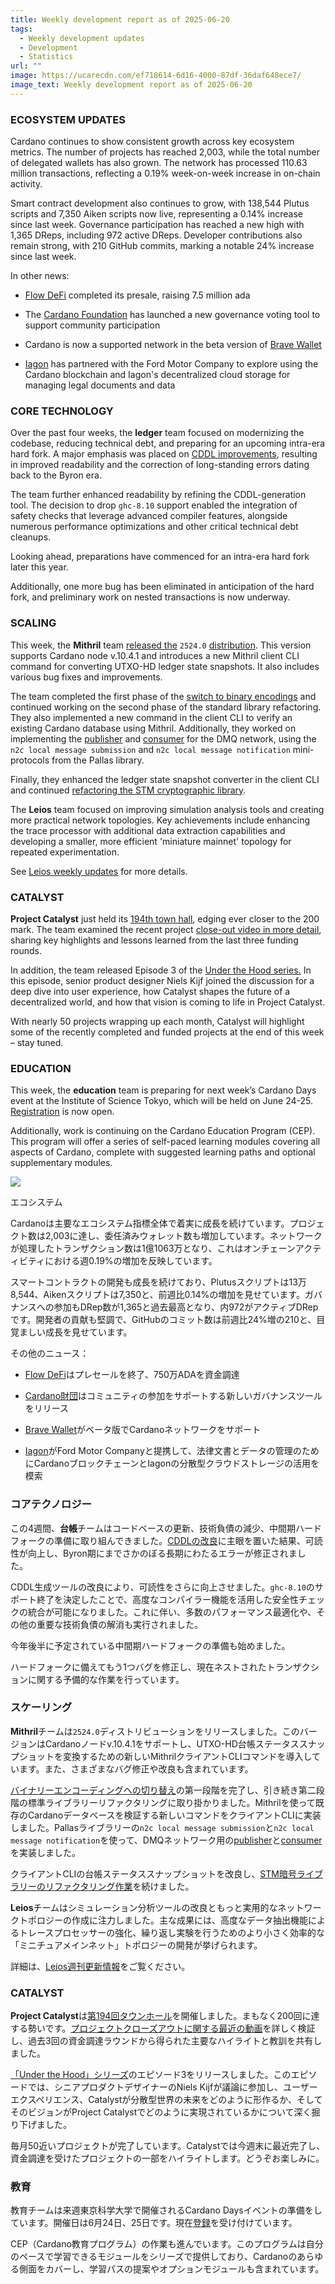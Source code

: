 ```yaml
---
title: Weekly development report as of 2025-06-20
tags:
  - Weekly development updates
  - Development
  - Statistics
url: ""
image: https://ucarecdn.com/ef718614-6d16-4000-87df-36daf648ece7/
image_text: Weekly development report as of 2025-06-20
---
```


### ECOSYSTEM UPDATES

Cardano continues to show consistent growth across key ecosystem metrics. The number of projects has reached 2,003, while the total number of delegated wallets has also grown. The network has processed 110.63 million transactions, reflecting a 0.19% week-on-week increase in on-chain activity.

Smart contract development also continues to grow, with 138,544 Plutus scripts and 7,350 Aiken scripts now live, representing a 0.14% increase since last week. Governance participation has reached a new high with 1,365 DReps, including 972 active DReps. Developer contributions also remain strong, with 210 GitHub commits, marking a notable 24% increase since last week.

In other news:

*   [Flow DeFi](https://x.com/flowdefi/status/1935701097353527405) completed its presale, raising 7.5 million ada
    
*   The [Cardano Foundation](https://x.com/Cardano_CF/status/1935316644051517530) has launched a new governance voting tool to support community participation
    
*   Cardano is now a supported network in the beta version of [Brave Wallet](https://x.com/StakeWithPride/status/1935719586202276249)
    
*   [Iagon](https://x.com/IagonOfficial/status/1935413139128074282) has partnered with the Ford Motor Company to explore using the Cardano blockchain and Iagon's decentralized cloud storage for managing legal documents and data
    

### CORE TECHNOLOGY

Over the past four weeks, the **ledger** team focused on modernizing the codebase, reducing technical debt, and preparing for an upcoming intra-era hard fork. A major emphasis was placed on [CDDL improvements](https://github.com/IntersectMBO/cardano-ledger/pull/4996), resulting in improved readability and the correction of long-standing errors dating back to the Byron era. 

The team further enhanced readability by refining the CDDL-generation tool. The decision to drop `ghc-8.10` support enabled the integration of safety checks that leverage advanced compiler features, alongside numerous performance optimizations and other critical technical debt cleanups.

Looking ahead, preparations have commenced for an intra-era hard fork later this year.

Additionally, one more bug has been eliminated in anticipation of the hard fork, and preliminary work on nested transactions is now underway.

### SCALING

This week, the **Mithril** team [released the](https://github.com/input-output-hk/mithril/releases/tag/2524.0) `2524.0` [distribution](https://github.com/input-output-hk/mithril/releases/tag/2524.0). This version supports Cardano node v.10.4.1 and introduces a new Mithril client CLI command for converting UTXO-HD ledger state snapshots. It also includes various bug fixes and improvements.

The team completed the first phase of the [switch to binary encodings](https://github.com/input-output-hk/mithril/issues/2536) and continued working on the second phase of the standard library refactoring. They also implemented a new command in the client CLI to verify an existing Cardano database using Mithril. Additionally, they worked on implementing the [publisher](https://github.com/input-output-hk/mithril/issues/2539) and [consumer](https://github.com/input-output-hk/mithril/issues/2540) for the DMQ network, using the `n2c local message submission` and `n2c local message notification` mini-protocols from the Pallas library.

Finally, they enhanced the ledger state snapshot converter in the client CLI and continued [refactoring the STM cryptographic library](https://github.com/input-output-hk/mithril/issues/2369).

The **Leios** team focused on improving simulation analysis tools and creating more practical network topologies. Key achievements include enhancing the trace processor with additional data extraction capabilities and developing a smaller, more efficient 'miniature mainnet' topology for repeated experimentation.

See [Leios weekly updates](https://leios.cardano-scaling.org/news/2025/06/10/weekly-progress-summary) for more details.

### CATALYST

**Project Catalyst** just held its [194th town hall](https://x.com/Catalyst_onX/status/1935383828845232539), edging ever closer to the 200 mark. The team examined the recent project [close-out video in more detail](https://www.youtube.com/watch?v=bSXbTjhCLAc), sharing key highlights and lessons learned from the last three funding rounds.

In addition, the team released Episode 3 of the [Under the Hood series.](https://x.com/Catalyst_onX/status/1935744390762574163) In this episode, senior product designer Niels Kijf joined the discussion for a deep dive into user experience, how Catalyst shapes the future of a decentralized world, and how that vision is coming to life in Project Catalyst.

With nearly 50 projects wrapping up each month, Catalyst will highlight some of the recently completed and funded projects at the end of this week – stay tuned.

### EDUCATION

This week, the **education** team is preparing for next week’s Cardano Days event at the Institute of Science Tokyo, which will be held on June 24-25. [Registration](https://t.co/RCNjzyABoW) is now open.

Additionally, work is continuing on the Cardano Education Program (CEP). This program will offer a series of self-paced learning modules covering all aspects of Cardano, complete with suggested learning paths and optional supplementary modules.

![](https://ucarecdn.com/1de31fd9-256e-4435-87ac-c7c94064419b/-/preview/-/format/auto/-/quality/smart/)

エコシステム

Cardanoは主要なエコシステム指標全体で着実に成長を続けています。プロジェクト数は2,003に達し、委任済みウォレット数も増加しています。ネットワークが処理したトランザクション数は1億1063万となり、これはオンチェーンアクティビティにおける週0.19%の増加を反映しています。

スマートコントラクトの開発も成長を続けており、Plutusスクリプトは13万8,544、Aikenスクリプトは7,350と、前週比0.14%の増加を見せています。ガバナンスへの参加もDRep数が1,365と過去最高となり、内972がアクティブDRepです。開発者の貢献も堅調で、GitHubのコミット数は前週比24%増の210と、目覚ましい成長を見せています。

その他のニュース：

*   [Flow DeFi](https://x.com/flowdefi/status/1935701097353527405)はプレセールを終了、750万ADAを資金調達
    
*   [Cardano財団](https://x.com/Cardano_CF/status/1935316644051517530)はコミュニティの参加をサポートする新しいガバナンスツールをリリース
    
*   [Brave Wallet](https://x.com/StakeWithPride/status/1935719586202276249)がベータ版でCardanoネットワークをサポート
    
*   [Iagon](https://x.com/IagonOfficial/status/1935413139128074282)がFord Motor Companyと提携して、法律文書とデータの管理のためにCardanoブロックチェーンとIagonの分散型クラウドストレージの活用を模索
    

### コアテクノロジー

この4週間、**台帳**チームはコードベースの更新、技術負債の減少、中間期ハードフォークの準備に取り組んできました。[CDDLの改良](https://github.com/IntersectMBO/cardano-ledger/pull/4996)に主眼を置いた結果、可読性が向上し、Byron期にまでさかのぼる長期にわたるエラーが修正されました。 

CDDL生成ツールの改良により、可読性をさらに向上させました。`ghc-8.10`のサポート終了を決定したことで、高度なコンパイラー機能を活用した安全性チェックの統合が可能になりました。これに伴い、多数のパフォーマンス最適化や、その他の重要な技術負債の解消も実行されました。

今年後半に予定されている中間期ハードフォークの準備も始めました。

ハードフォークに備えてもう1つバグを修正し、現在ネストされたトランザクションに関する予備的な作業を行っています。

### スケーリング

**Mithril**チームは`2524.0`ディストリビューションをリリースしました。このバージョンはCardanoノードv.10.4.1をサポートし、UTXO-HD台帳ステータススナップショットを変換するための新しいMithrilクライアントCLIコマンドを導入しています。また、さまざまなバグ修正や改良も含まれています。

[バイナリーエンコーディングへの切り替え](https://github.com/input-output-hk/mithril/issues/2536)の第一段階を完了し、引き続き第二段階の標準ライブラリーリファクタリングに取り掛かりました。Mithrilを使って既存のCardanoデータベースを検証する新しいコマンドをクライアントCLIに実装しました。Pallasライブラリーの`n2c local message submission`と`n2c local message notification`を使って、DMQネットワーク用の[publisher](https://github.com/input-output-hk/mithril/issues/2539)と[consumer](https://github.com/input-output-hk/mithril/issues/2540)を実装しました。

クライアントCLIの台帳ステータススナップショットを改良し、[STM暗号ライブラリーのリファクタリング作業](https://github.com/input-output-hk/mithril/issues/2369)を続けました。

**Leios**チームはシミュレーション分析ツールの改良ともっと実用的なネットワークトポロジーの作成に注力しました。主な成果には、高度なデータ抽出機能によるトレースプロセッサーの強化、繰り返し実験を行うためのより小さく効率的な「ミニチュアメインネット」トポロジーの開発が挙げられます。

詳細は、[Leios週刊更新情報](https://leios.cardano-scaling.org/news/2025/06/10/weekly-progress-summary)をご覧ください。

### CATALYST

**Project Catalyst**は[第194回タウンホール](https://x.com/Catalyst_onX/status/1935383828845232539)を開催しました。まもなく200回に達する勢いです。[プロジェクトクローズアウトに関する最近の動画](https://www.youtube.com/watch?v=bSXbTjhCLAc)を詳しく検証し、過去3回の資金調達ラウンドから得られた主要なハイライトと教訓を共有しました。

[「Under the Hood」シリーズ](https://x.com/Catalyst_onX/status/1935744390762574163)のエピソード3をリリースしました。このエピソードでは、シニアプロダクトデザイナーのNiels Kijfが議論に参加し、ユーザーエクスペリエンス、Catalystが分散型世界の未来をどのように形作るか、そしてそのビジョンがProject Catalystでどのように実現されているかについて深く掘り下げました。

毎月50近いプロジェクトが完了しています。Catalystでは今週末に最近完了し、資金調達を受けたプロジェクトの一部をハイライトします。どうぞお楽しみに。

### 教育

教育チームは来週東京科学大学で開催されるCardano Daysイベントの準備をしています。開催日は6月24日、25日です。現在[登録](https://t.co/RCNjzyABoW)を受け付けています。

CEP（Cardano教育プログラム）の作業も進んでいます。このプログラムは自分のペースで学習できるモジュールをシリーズで提供しており、Cardanoのあらゆる側面をカバーし、学習パスの提案やオプションモジュールも含まれています。
